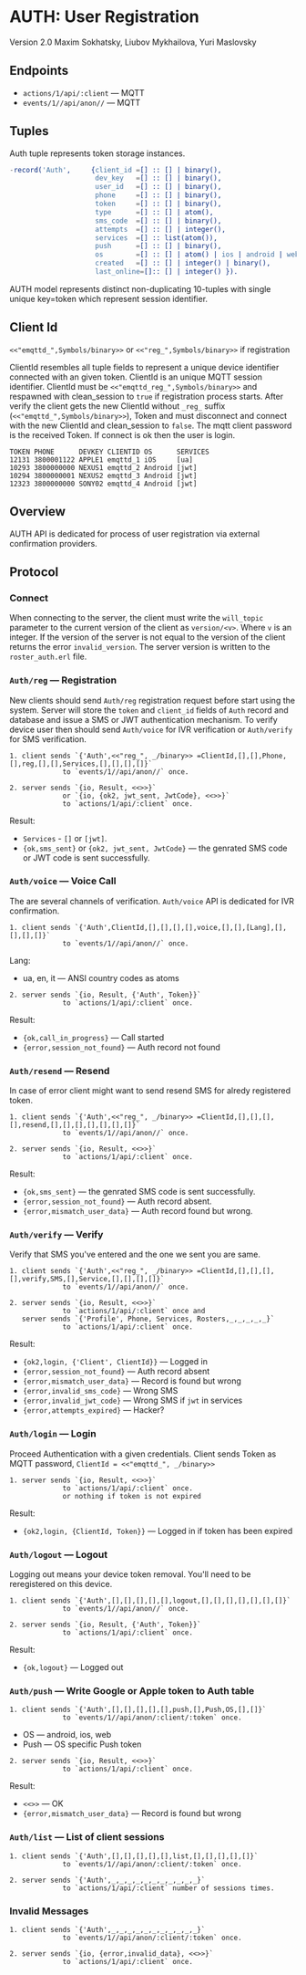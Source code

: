 AUTH: User Registration
=======================

Version 2.0 Maxim Sokhatsky, Liubov Mykhailova, Yuri Maslovsky

Endpoints
--------

* `actions/1/api/:client` — MQTT
* `events/1//api/anon//` — MQTT

Tuples
------

Auth tuple represents token storage instances.

```erlang
-record('Auth',     {client_id =[] :: [] | binary(),
                     dev_key   =[] :: [] | binary(),
                     user_id   =[] :: [] | binary(),
                     phone     =[] :: [] | binary(),
                     token     =[] :: [] | binary(),
                     type      =[] :: [] | atom(),
                     sms_code  =[] :: [] | binary(),
                     attempts  =[] :: [] | integer(),
                     services  =[] :: list(atom()),
                     push      =[] :: [] | binary(),
                     os        =[] :: [] | atom() | ios | android | web,
                     created   =[] :: [] | integer() | binary(),
                     last_online=[]:: [] | integer() }).
```

AUTH model represents distinct non-duplicating 10-tuples with
single unique key=token which represent session identifier.

Client Id
---------

`<<"emqttd_",Symbols/binary>>` or `<<"reg_",Symbols/binary>>` if registration

ClientId resembles all tuple fields to represent a unique
device identifier connected with an given token.
ClientId is an unique MQTT session identifier.
ClientId must be `<<"emqttd_reg_",Symbols/binary>>` and respawned with
clean_session to `true` if registration process starts. After
verify the client gets the new ClientId without `_reg_` suffix
(`<<"emqttd_",Symbols/binary>>`), Token and must disconnect and connect
with the new ClientId and clean_session to `false`. The mqtt client
password is the received Token. If connect is ok then the user is login.


```
TOKEN PHONE      DEVKEY CLIENTID OS      SERVICES
12131 3800001122 APPLE1 emqttd_1 iOS     [ua]
10293 3800000000 NEXUS1 emqttd_2 Android [jwt]
10294 3800000001 NEXUS2 emqttd_3 Android [jwt]
12323 3800000000 SONY02 emqttd_4 Android [jwt]
```

Overview
--------

AUTH API is dedicated for process of user registration via external confirmation providers.

Protocol
--------

### Connect
<!-- При коннекті з сервером клієнт має записати в параметр `will_topic` поточну версію клієнта -->
<!-- як `version/<v>`. Де `v` - ціле число. -->
<!-- Якщо версія сервера не дорівнює версії клієнта повертається помилка `invalid_version`. -->
<!-- На сервері версія хардкодиться в `roster_auth.erl` файл. -->
When connecting to the server, the client must write the `will_topic` parameter to the current version of the client
as `version/<v>`. Where `v` is an integer.
If the version of the server is not equal to the version of the client returns the error `invalid_version`.
The server version is written to the `roster_auth.erl` file.

### `Auth/reg` — Registration

New clients should send `Auth/reg` registration request before start using the system.
Server will store the `token` and `client_id` fields of `Auth` record and database
and issue a SMS or JWT authentication mechanism. To verify device user then should send
`Auth/voice` for IVR verification or `Auth/verify` for SMS verification.

```
1. client sends `{'Auth',<<"reg_", _/binary>> =ClientId,[],[],Phone,[],reg,[],[],Services,[],[],[],[]}`
             to `events/1//api/anon//` once.
```

```
2. server sends `{io, Result, <<>>}`
             or `{io, {ok2, jwt_sent, JwtCode}, <<>>}`
             to `actions/1/api/:client` once.
```

Result:

* `Services` - `[]` or `[jwt]`.
* `{ok,sms_sent}` or `{ok2, jwt_sent, JwtCode}` — the genrated SMS code or JWT code is sent successfully.

### `Auth/voice` — Voice Call

The are several channels of verification.
`Auth/voice` API is dedicated for IVR confirmation.

```
1. client sends `{'Auth',ClientId,[],[],[],[],voice,[],[],[Lang],[],[],[],[]}`
             to `events/1//api/anon//` once.
```

Lang:

* ua, en, it — ANSI country codes as atoms

```
2. server sends `{io, Result, {'Auth', Token}}`
             to `actions/1/api/:client` once.
```

Result:

* `{ok,call_in_progress}` — Call started
* `{error,session_not_found}` — Auth record not found

### `Auth/resend` — Resend

In case of error client might want to send resend SMS for alredy registered token.

```
1. client sends `{'Auth',<<"reg_", _/binary>> =ClientId,[],[],[],[],resend,[],[],[],[],[],[],[]}`
             to `events/1//api/anon//` once.
```

```
2. server sends `{io, Result, <<>>}`
             to `actions/1/api/:client` once.
```

Result:

* `{ok,sms_sent}` — the genrated SMS code is sent successfully.
* `{error,session_not_found}` — Auth record absent.
* `{error,mismatch_user_data}` — Auth record found but wrong.

### `Auth/verify` — Verify

Verify that SMS you've entered and the one we sent you are same.

```
1. client sends `{'Auth',<<"reg_", _/binary>> =ClientId,[],[],[],[],verify,SMS,[],Service,[],[],[],[]}`
             to `events/1//api/anon//` once.
```

```
2. server sends `{io, Result, <<>>}`
             to `actions/1/api/:client` once and
   server sends `{'Profile', Phone, Services, Rosters,_,_,_,_,_}`
             to `actions/1/api/:client` once.

```

Result:

* `{ok2,login, {'Client', ClientId}}` — Logged in
* `{error,session_not_found}` — Auth record absent
* `{error,mismatch_user_data}` — Record is found but wrong
* `{error,invalid_sms_code}` — Wrong SMS
* `{error,invalid_jwt_code}` — Wrong SMS if `jwt` in services
* `{error,attempts_expired}` — Hacker?

### `Auth/login` — Login

Proceed Authentication with a given credentials.
Client sends Token as MQTT password,
`ClientId = <<"emqttd_", _/binary>>`
```
1. server sends `{io, Result, <<>>}`
             to `actions/1/api/:client` once.
             or nothing if token is not expired
```

Result:

* `{ok2,login, {ClientId, Token}}` — Logged in if token has been expired

### `Auth/logout` — Logout

Logging out means your device token removal. You'll need to be reregistered on this device.

```
1. client sends `{'Auth',[],[],[],[],[],logout,[],[],[],[],[],[],[]}`
             to `events/1//api/anon//` once.
```

```
2. server sends `{io, Result, {'Auth', Token}}`
             to `actions/1/api/:client` once.
```

Result:

* `{ok,logout}` — Logged out

### `Auth/push` — Write Google or Apple token to Auth table

```
1. client sends `{'Auth',[],[],[],[],[],push,[],Push,OS,[],[]}`
             to `events/1//api/anon/:client/:token` once.
```

* OS — android, ios, web
* Push — OS specific Push token

```
2. server sends `{io, Result, <<>>}`
             to `actions/1/api/:client` once.
```

Result:

* `<<>>` — OK
* `{error,mismatch_user_data}` — Record is found but wrong

### `Auth/list` — List of client sessions

```
1. client sends `{'Auth',[],[],[],[],[],list,[],[],[],[],[]}`
             to `events/1//api/anon/:client/:token` once.
```

```
2. server sends `{'Auth',_,_,_,_,_,_,_,_,_,_,_}`
             to `actions/1/api/:client` number of sessions times.
```

### Invalid Messages

```
1. client sends `{'Auth',_,_,_,_,_,_,_,_,_,_,_}`
             to `events/1//api/anon/:client/:token` once.
```

```
2. server sends `{io, {error,invalid_data}, <<>>}`
             to `actions/1/api/:client` once.
```

